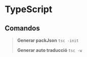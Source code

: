 # TypeScript
## Comandos
> **Generar packJson**
> `tsc -init`
>
> **Generar auto traducció**
`tsc -w`
